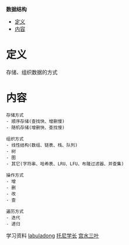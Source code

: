 **数据结构**
- [定义](#定义)
- [内容](#内容)
  
# 定义 #
存储、组织数据的方式

# 内容 #
```
存储方式  
- 顺序存储(查找快、增删慢)
- 随机存储(增删快、查找慢)

组织方式  
- 线性结构(数组、链表、栈、队列)
- 树
- 图
- 其它(字符串、哈希表、LRU、LFU、布隆过滤器、并查集)

操作方式  
- 增
- 删
- 改
- 查

遍历方式
- 迭代
- 递归
```
学习资料
[labuladong]()
[托尼学长]()
[宫水三叶]()